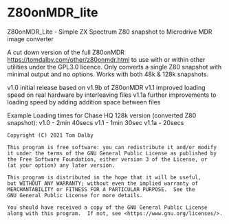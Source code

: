 # Z80onMDR_lite

Z80onMDR_Lite - Simple ZX Spectrum Z80 snapshot to Microdrive MDR image converter

A cut down version of the full Z80onMDR https://tomdalby.com/other/z80onmdr.html 
to use with or within other utilities under the GPL3.0 licence. Only converts
a single Z80 snapshot with minimal output and no options. Works with both 48k &
128k snapshots.

v1.0 initial release based on v1.9b of Z80onMDR
v1.1 improved loading speed on real hardware by interleaving files
v1.1a further improvements to loading speed by adding addition space between files

Example Loading times for Chase HQ 128k version (converted Z80 snapshot):
v1.0  - 2min 40secs
v1.1  - 1min 30sec
v1.1a - 20secs

    Copyright (C) 2021 Tom Dalby
 
    This program is free software: you can redistribute it and/or modify
    it under the terms of the GNU General Public License as published by
    the Free Software Foundation, either version 3 of the License, or
    (at your option) any later version.

    This program is distributed in the hope that it will be useful,
    but WITHOUT ANY WARRANTY; without even the implied warranty of
    MERCHANTABILITY or FITNESS FOR A PARTICULAR PURPOSE.  See the
    GNU General Public License for more details.

    You should have received a copy of the GNU General Public License
    along with this program.  If not, see <https://www.gnu.org/licenses/>.

